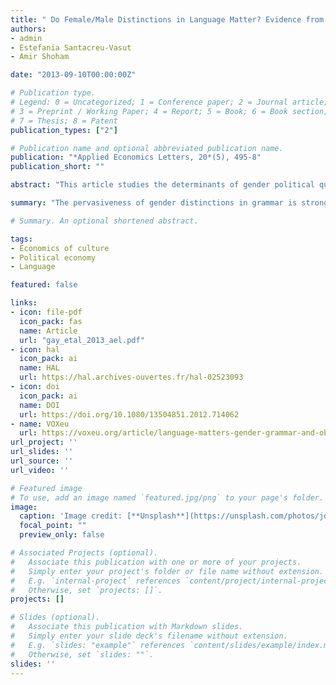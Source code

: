 ```yaml
---
title: " Do Female/Male Distinctions in Language Matter? Evidence from Gender Political Quotas"
authors:
- admin
- Estefania Santacreu-Vasut
- Amir Shoham

date: "2013-09-10T00:00:00Z"

# Publication type.
# Legend: 0 = Uncategorized; 1 = Conference paper; 2 = Journal article;
# 3 = Preprint / Working Paper; 4 = Report; 5 = Book; 6 = Book section;
# 7 = Thesis; 8 = Patent
publication_types: ["2"]

# Publication name and optional abbreviated publication name.
publication: "*Applied Economics Letters, 20*(5), 495-8"
publication_short: ""

abstract: "This article studies the determinants of gender political quota and enforcement sanctions, two key policy instruments for increasing female participation in politics. We find a novel empirical fact: language (the pervasiveness of gender distinctions in grammar) is the most significant related variable to quota adoption, more than traditional explanations such as economic development, political system and religion."

summary: "The pervasiveness of gender distinctions in grammar is strongly correlated with the adoption of political gender quotas."

# Summary. An optional shortened abstract.

tags:
- Economics of culture
- Political economy
- Language

featured: false

links:
- icon: file-pdf
  icon_pack: fas
  name: Article
  url: "gay_etal_2013_ael.pdf"
- icon: hal
  icon_pack: ai
  name: HAL
  url: https://hal.archives-ouvertes.fr/hal-02523093
- icon: doi
  icon_pack: ai
  name: DOI
  url: https://doi.org/10.1080/13504851.2012.714062
- name: VOXeu
  url: https://voxeu.org/article/language-matters-gender-grammar-and-observed-gender-discrimination
url_project: ''
url_slides: ''
url_source: ''
url_video: ''

# Featured image
# To use, add an image named `featured.jpg/png` to your page's folder. 
image:
  caption: 'Image credit: [**Unsplash**](https://unsplash.com/photos/jdD8gXaTZsc)'
  focal_point: ""
  preview_only: false

# Associated Projects (optional).
#   Associate this publication with one or more of your projects.
#   Simply enter your project's folder or file name without extension.
#   E.g. `internal-project` references `content/project/internal-project/index.md`.
#   Otherwise, set `projects: []`.
projects: []

# Slides (optional).
#   Associate this publication with Markdown slides.
#   Simply enter your slide deck's filename without extension.
#   E.g. `slides: "example"` references `content/slides/example/index.md`.
#   Otherwise, set `slides: ""`.
slides: ''
---
```

